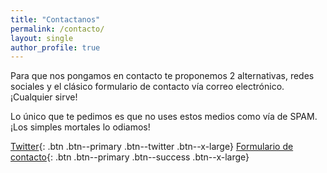 ```yaml
---
title: "Contactanos"
permalink: /contacto/
layout: single
author_profile: true
---
```


Para que nos pongamos en contacto te proponemos 2 alternativas, redes sociales y el clásico formulario de contacto vía correo electrónico. ¡Cualquier sirve!

Lo único que te pedimos es que no uses estos medios como vía de SPAM. ¡Los simples mortales lo odiamos!

[<i class="fab fa-twitter"></i> Twitter](https://twitter.com/bioemprendedorcl){: .btn .btn--primary .btn--twitter .btn--x-large} [<i class="fas fa-envelope"></i> Formulario de contacto](https://diegoscl.typeform.com/to/IbXplr){: .btn .btn--primary .btn--success .btn--x-large}
